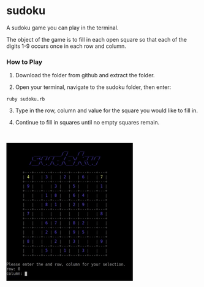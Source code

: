 # sudoku

A sudoku game you can play in the terminal.

The object of the game is to fill in each open square so that each of the digits 
1-9 occurs once in each row and column.

### How to Play

1. Download the folder from github and extract the folder.

2. Open your terminal, navigate to the sudoku folder, then enter:
  ```
  ruby sudoku.rb
  ```
3. Type in the row, column and value for the square you would like to fill in.

4. Continue to fill in squares until no empty squares remain.

<br />

![](sudoku.gif)
